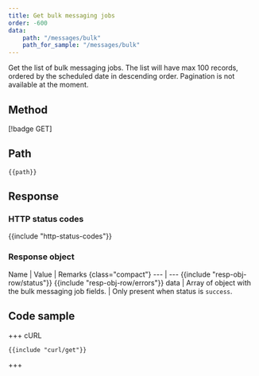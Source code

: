 ```yaml
---
title: Get bulk messaging jobs
order: -600
data:
    path: "/messages/bulk"
    path_for_sample: "/messages/bulk"
---
```


Get the list of bulk messaging jobs. The list will have max 100 records, ordered by the scheduled date in descending order. Pagination is not available at the moment.

## Method

[!badge GET]

## Path

`{{path}}`

## Response

### HTTP status codes

{{include "http-status-codes"}}

### Response object

Name | Value | Remarks {class="compact"}
--- | ---
{{include "resp-obj-row/status"}}
{{include "resp-obj-row/errors"}}
data | Array of object with the bulk messaging job fields. | Only present when status is `success`.

## Code sample

+++ cURL

```shell
{{include "curl/get"}}
```

+++
